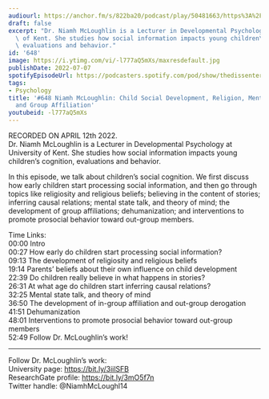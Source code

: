 ```yaml
---
audiourl: https://anchor.fm/s/822ba20/podcast/play/50481663/https%3A%2F%2Fd3ctxlq1ktw2nl.cloudfront.net%2Fstaging%2F2022-3-12%2F1b70b9d1-0167-e943-f834-b82b48a89f83.m4a
draft: false
excerpt: "Dr. Niamh McLoughlin is a Lecturer in Developmental Psychology at University\
  \ of Kent. She studies how social information impacts young children\u2019s cognition,\
  \ evaluations and behavior."
id: '648'
image: https://i.ytimg.com/vi/-l777aQ5mXs/maxresdefault.jpg
publishDate: 2022-07-07
spotifyEpisodeUrl: https://podcasters.spotify.com/pod/show/thedissenter/episodes/648-Niamh-McLoughlin-Child-Social-Development--Religion--Mental-State-Talk--and-Group-Affiliation-e1h331v
tags:
- Psychology
title: '#648 Niamh McLoughlin: Child Social Development, Religion, Mental State Talk,
  and Group Affiliation'
youtubeid: -l777aQ5mXs
---
```

<div class="timelinks">

RECORDED ON APRIL 12th 2022.  
Dr. Niamh McLoughlin is a Lecturer in Developmental Psychology at University of Kent. She studies how social information impacts young children’s cognition, evaluations and behavior.

In this episode, we talk about children’s social cognition. We first discuss how early children start processing social information, and then go through topics like religiosity and religious beliefs; believing in the content of stories; inferring causal relations; mental state talk, and theory of mind; the development of group affiliations; dehumanization; and interventions to promote prosocial behavior toward out-group members.

Time Links:  
<time>00:00</time> Intro  
<time>00:27</time> How early do children start processing social information?  
<time>09:13</time> The development of religiosity and religious beliefs  
<time>19:14</time> Parents’ beliefs about their own influence on child development  
<time>22:39</time> Do children really believe in what happens in stories?  
<time>26:31</time> At what age do children start inferring causal relations?  
<time>32:25</time> Mental state talk, and theory of mind  
<time>36:50</time> The development of in-group affiliation and out-group derogation  
<time>41:51</time> Dehumanization  
<time>48:01</time> Interventions to promote prosocial behavior toward out-group members  
<time>52:49</time> Follow Dr. McLoughlin’s work!

---

Follow Dr. McLoughlin’s work:  
University page: https://bit.ly/3iilSFB  
ResearchGate profile: https://bit.ly/3mO5f7n  
Twitter handle: @NiamhMcLoughl14
</div>

